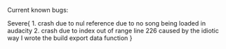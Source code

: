 Current known bugs:

Severe{
    1. crash due to nul reference due to no song being loaded in audacity
    2. crash due to index out of range line 226
        caused by the idiotic way I wrote the build export data function
}


